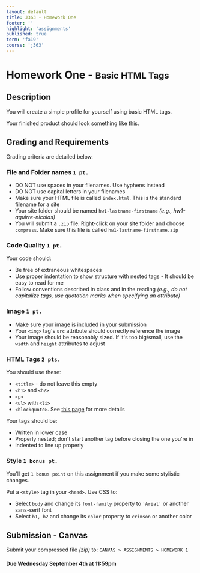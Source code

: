 ```yaml
---
layout: default
title: J363 - Homework One
footer: ''
highlight: 'assignments'
published: true
term: 'fa19'
course: 'j363'
---
```

# Homework One - <small>Basic HTML Tags</small>
## Description
You will create a simple profile for yourself using basic HTML tags.

Your finished product should look something like [this](img/hw1-finished.png).

## Grading and Requirements
Grading criteria are detailed below.

### File and Folder names `1 pt.`
 * DO NOT use spaces in your filenames. Use hyphens instead
 * DO NOT use capital letters in your filenames
 * Make sure your HTML file is called `index.html`. This is the standard filename for a site
 * Your site folder should be named `hw1-lastname-firstname` _(e.g., hw1-aguirre-nicolas)_
 * You will submit a `.zip` file. Right-click on your site folder and choose `compress`. Make sure this file is called `hw1-lastname-firstname.zip`

### Code Quality `1 pt.`
Your code should:

 * Be free of extraneous whitespaces
 * Use proper indentation to show structure with nested tags - It should be easy to read for me
 * Follow conventions described in class and in the reading _(e.g., do not capitalize tags, use quotation marks when specifying an attribute)_

### Image `1 pt.`
 * Make sure your image is included in your submission
 * Your `<img>` tag's `src` attribute should correctly reference the image
 * Your image should be reasonably sized. If it's too big/small, use the `width` and `height` attributes to adjust

### HTML Tags `2 pts.`
You should use these:

 * `<title>` - do not leave this empty
 * `<h1>` and `<h2>`
 * `<p>`
 * `<ul>` with `<li>`
 * `<blockquote>`. See [this page](https://www.w3schools.com/tags/tag_blockquote.asp) for more details

Your tags should be:

 * Written in lower case
 * Properly nested; don't start another tag before closing the one you're in
 * Indented to line up properly

### Style `1 bonus pt.`
You'll get `1 bonus point` on this assignment if you make some stylistic changes.

Put a `<style>` tag in your `<head>`. Use CSS to:

 * Select `body` and change its `font-family` property to `'Arial'` or another sans-serif font
 * Select `h1, h2` and change its `color` property to `crimson` or another color

## Submission - Canvas
Submit your compressed file _(zip)_ to: `CANVAS > ASSIGNMENTS > HOMEWORK 1`

#### **Due Wednesday September 4th at 11:59pm**